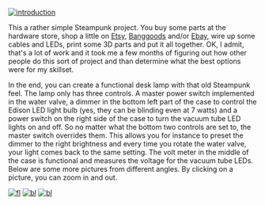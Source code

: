 [![introduction](img/overview2.jpg)](img/overview.jpg)

This a rather simple Steampunk project. You buy some parts at the
hardware store, shop a little on [Etsy](http://etsy.com),
[Banggoods](http://bangoods.com) and/or [Ebay](http://ebay.com),
wire up some cables and LEDs, print some 3D parts and put it all
together. OK, I admit, that's a lot of work and it took me a few
months of figuring out how other people do this sort of project
and than determine what the best options were for my skillset.

In the end, you can create a functional desk lamp with that old
Steampunk feel. The lamp only has three controls. A master power
switch implemented in the water valve, a dimmer in the bottom left
part of the case to control the Edison LED light bulb (yes, they
can be blinding even at 7 watts) and a power switch on the right
side of the case to turn the vacuum tube LED lights on and off.
So no matter what the bottom two controls are set to, the master
switch overrides them. This allows you for instance to preset the
dimmer to the right brightness and every time you rotate the water
valve, your light comes back to the same setting. The volt meter
in the middle of the case is functional and measures the voltage
for the vacuum tube LEDs. Below are some more pictures from different
angles. By clicking on a picture, you can zoom in and out.

[![fl](img/fl2.jpg)](img/fl.jpg) [![bl](img/bl2.jpg)](img/bl.jpg)
[![bl](img/fr2.jpg)](img/fr.jpg)
